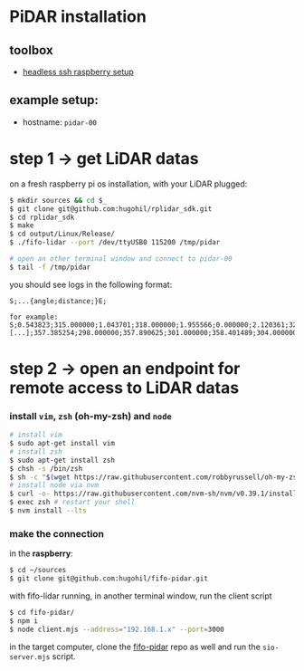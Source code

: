 # PiDAR installation

## toolbox

- [headless ssh raspberry setup](https://desertbot.io/blog/headless-raspberry-pi-4-ssh-wifi-setup)

## example setup:

- hostname: `pidar-00`

# step 1 → get LiDAR datas

on a fresh raspberry pi os installation, with your LiDAR plugged:

```bash
$ mkdir sources && cd $_
$ git clone git@github.com:hugohil/rplidar_sdk.git
$ cd rplidar_sdk
$ make
$ cd output/Linux/Release/
$ ./fifo-lidar --port /dev/ttyUSB0 115200 /tmp/pidar

# open an other terminal window and connect to pidar-00
$ tail -f /tmp/pidar
```

you should see logs in the following format:

```
S;...{angle;distance;}E;

for example:
S;0.543823;315.000000;1.043701;318.000000;1.955566;0.000000;2.120361;323.000000;3.081665;[...];357.385254;298.000000;357.890625;301.000000;358.401489;304.000000;358.967285;307.000000;359.467163;310.000000;359.983521;312.000000;E;
```

# step 2 → open an endpoint for remote access to LiDAR datas

### install `vim`, `zsh` (oh-my-zsh) and `node`

```bash
# install vim
$ sudo apt-get install vim
# install zsh
$ sudo apt-get install zsh
$ chsh -s /bin/zsh
$ sh -c "$(wget https://raw.githubusercontent.com/robbyrussell/oh-my-zsh/master/tools/install.sh -O -)"
# install node via nvm
$ curl -o- https://raw.githubusercontent.com/nvm-sh/nvm/v0.39.1/install.sh | bash
$ exec zsh # restart your shell
$ nvm install --lts
```

### make the connection

in the **raspberry**:

```bash
$ cd ~/sources
$ git clone git@github.com:hugohil/fifo-pidar.git
```

with fifo-lidar running, in another terminal window, run the client script

```bash
$ cd fifo-pidar/
$ npm i
$ node client.mjs --address="192.168.1.x" --port=3000
```

in the target computer, clone the [fifo-pidar](https://github.com/hugohil/fifo-pidar) repo as well and run the `sio-server.mjs` script.
